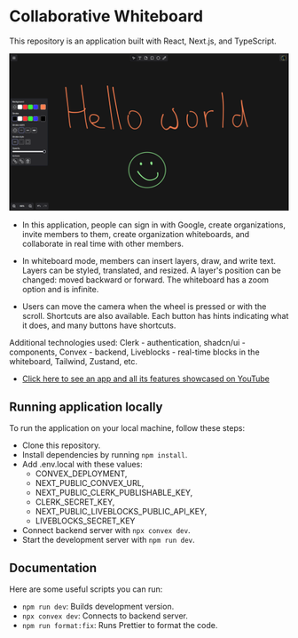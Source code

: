 # Collaborative Whiteboard

This repository is an application built with React, Next.js, and TypeScript.

![Preview image](/public/preview/preview.png)

- In this application, people can sign in with Google, create organizations, invite members to them, create organization whiteboards, and collaborate in real time with other members.

- In whiteboard mode, members can insert layers, draw, and write text. Layers can be styled, translated, and resized. A layer's position can be changed: moved backward or forward. The whiteboard has a zoom option and is infinite.

- Users can move the camera when the wheel is pressed or with the scroll. Shortcuts are also available. Each button has hints indicating what it does, and many buttons have shortcuts.

Additional technologies used: Clerk - authentication, shadcn/ui - components, Convex - backend, Liveblocks - real-time blocks in the whiteboard, Tailwind, Zustand, etc.

- [Click here to see an app and all its features showcased on YouTube](https://youtu.be/43_2mJxDjWY)

## Running application locally

To run the application on your local machine, follow these steps:

- Clone this repository.
- Install dependencies by running `npm install`.
- Add .env.local with these values:
  - CONVEX_DEPLOYMENT,
  - NEXT_PUBLIC_CONVEX_URL,
  - NEXT_PUBLIC_CLERK_PUBLISHABLE_KEY,
  - CLERK_SECRET_KEY,
  - NEXT_PUBLIC_LIVEBLOCKS_PUBLIC_API_KEY,
  - LIVEBLOCKS_SECRET_KEY
- Connect backend server with `npx convex dev`.
- Start the development server with `npm run dev`.

## Documentation

Here are some useful scripts you can run:

- `npm run dev`: Builds development version.
- `npx convex dev`: Connects to backend server.
- `npm run format:fix`: Runs Prettier to format the code.

